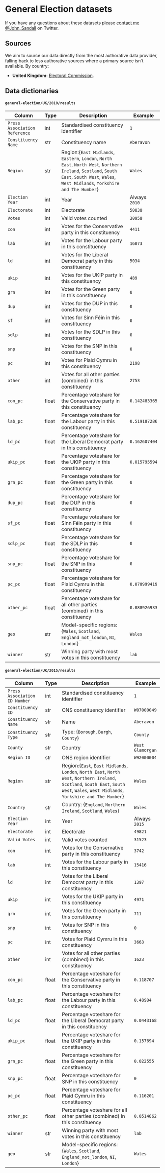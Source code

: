 # General Election datasets

If you have any questions about these datasets please [contact me @John_Sandall](https://twitter.com/John_Sandall) on Twitter.


## Sources
We aim to source our data directly from the most authorative data provider, falling back to less authorative sources where a primary source isn't available. By country:

- **United Kingdom:** [Electoral Commission](http://www.electoralcommission.org.uk/our-work/our-research/electoral-data).


## Data dictionaries

#### **`general-election/UK/2010/results`**
| Column | Type | Description | Example |
| -- | -- | -- | -- |
| `Press Association Reference` | int | Standardised constituency identifier | `1` |
| `Constituency Name` | str | Constituency name | `Aberavon` |
| `Region` | str | Region:{`East Midlands`, `Eastern`, `London`, `North East`, `North West`, `Northern Ireland`, `Scotland`, `South East`, `South West`, `Wales`, `West Midlands`, `Yorkshire and The Humber`} | `Wales` |
| `Election Year` | int | Year | Always `2010` |
| `Electorate` | int | Electorate | `50838` |
| `Votes` | int | Valid votes counted | `30958` |
| `con` | int | Votes for the Conservative party in this constituency | `4411` |
| `lab` | int | Votes for the Labour party in this constituency | `16073` |
| `ld` | int | Votes for the Liberal Democrat party in this constituency | `5034` |
| `ukip` | int | Votes for the UKIP party in this constituency | `489` |
| `grn` | int | Votes for the Green party in this constituency | `0` |
| `dup` | int | Votes for the DUP in this constituency | `0` |
| `sf` | int | Votes for Sinn Féin in this constituency | `0` |
| `sdlp` | int | Votes for the SDLP in this constituency | `0` |
| `snp` | int | Votes for the SNP in this constituency | `0` |
| `pc` | int | Votes for Plaid Cymru in this constituency | `2198` |
| `other` | int | Votes for all other parties (combined) in this constituency | `2753` |
| `con_pc` | float | Percentage voteshare for the Conservative party in this constituency | `0.142483365` |
| `lab_pc` | float | Percentage voteshare for the Labour party in this constituency | `0.519187286` |
| `ld_pc` | float | Percentage voteshare for the Liberal Democrat party in this constituency | `0.162607404` |
| `ukip_pc` | float | Percentage voteshare for the UKIP party in this constituency | `0.015795594` |
| `grn_pc` | float | Percentage voteshare for the Green party in this constituency | `0` |
| `dup_pc` | float | Percentage voteshare for the DUP in this constituency | `0` |
| `sf_pc` | float | Percentage voteshare for Sinn Féin party in this constituency | `0` |
| `sdlp_pc` | float | Percentage voteshare for the SDLP in this constituency | `0` |
| `snp_pc` | float | Percentage voteshare for the SNP in this constituency | `0` |
| `pc_pc` | float | Percentage voteshare for Plaid Cymru in this constituency | `0.070999419` |
| `other_pc` | float | Percentage voteshare for all other parties (combined) in this constituency | `0.088926933` |
| `geo` | str | Model-specific regions: {`Wales`, `Scotland`, `England_not_london`, `NI`, `London`}  | `Wales` |
| `winner` | str | Winning party with most votes in this constituency  | `lab` |



#### **`general-election/UK/2015/results`**
| Column | Type | Description | Example |
| -- | -- | -- | -- |
| `Press Association ID Number` | int | Standardised constituency identifier | `1` |
| `Constituency ID` | str | ONS constituency identifier | `W07000049` |
| `Constituency Name` | str | Name | `Aberavon` |
| `Constituency Type` | str | Type: {`Borough`, `Burgh`, `County`} | `County` |
| `County` | str | Country | `West Glamorgan` |
| `Region ID` | str | ONS region identifier | `W92000004` |
| `Region` | str | Region:{`East`, `East Midlands`, `London`, `North East`, `North West`, `Northern Ireland`, `Scotland`, `South East`, `South West`, `Wales`, `West Midlands`, `Yorkshire and The Humber`} | `Wales` |
| `Country` | str | Country: {`England`, `Northern Ireland`, `Scotland`, `Wales`} | `Wales` |
| `Election Year` | int | Year | Always `2015` |
| `Electorate` | int | Electorate | `49821` |
| `Valid Votes` | int | Valid votes counted | `31523` |
| `con` | int | Votes for the Conservative party in this constituency | `3742` |
| `lab` | int | Votes for the Labour party in this constituency | `15416` |
| `ld` | int | Votes for the Liberal Democrat party in this constituency | `1397` |
| `ukip` | int | Votes for the UKIP party in this constituency | `4971` |
| `grn` | int | Votes for the Green party in this constituency | `711` |
| `snp` | int | Votes for SNP in this constituency | `0` |
| `pc` | int | Votes for Plaid Cymru in this constituency | `3663` |
| `other` | int | Votes for all other parties (combined) in this constituency | `1623` |
| `con_pc` | float | Percentage voteshare for the Conservative party in this constituency | `0.118707` |
| `lab_pc` | float | Percentage voteshare for the Labour party in this constituency | `0.48904` |
| `ld_pc` | float | Percentage voteshare for the Liberal Democrat party in this constituency | `0.0443168` |
| `ukip_pc` | float | Percentage voteshare for the UKIP party in this constituency | `0.157694` |
| `grn_pc` | float | Percentage voteshare for the Green party in this constituency | `0.022555` |
| `snp_pc` | float | Percentage voteshare for SNP in this constituency | `0` |
| `pc_pc` | float | Percentage voteshare for Plaid Cymru in this constituency | `0.116201` |
| `other_pc` | float | Percentage voteshare for all other parties (combined) in this constituency | `0.0514862` |
| `winner` | str | Winning party with most votes in this constituency  | `lab` |
| `geo` | str | Model-specific regions: {`Wales`, `Scotland`, `England_not_london`, `NI`, `London`}  | `Wales` |

